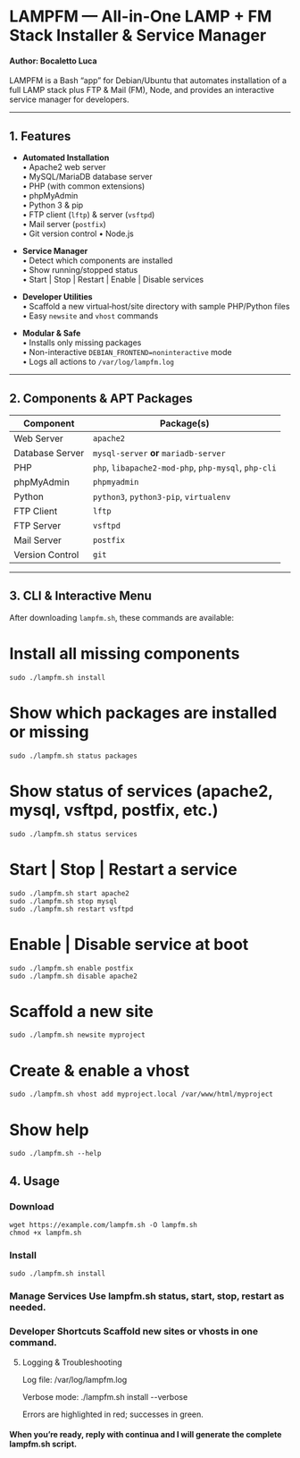 # LAMPFM — All-in-One LAMP + FM Stack Installer & Service Manager
#### Author: Bocaletto Luca

LAMPFM is a Bash “app” for Debian/Ubuntu that automates installation of a full LAMP stack plus FTP & Mail (FM), Node, and provides an interactive service manager for developers.

---

## 1. Features

- **Automated Installation**  
  • Apache2 web server  
  • MySQL/MariaDB database server  
  • PHP (with common extensions)  
  • phpMyAdmin  
  • Python 3 & pip  
  • FTP client (`lftp`) & server (`vsftpd`)  
  • Mail server (`postfix`)  
  • Git version control
  • Node.js

- **Service Manager**  
  • Detect which components are installed  
  • Show running/stopped status  
  • Start | Stop | Restart | Enable | Disable services  

- **Developer Utilities**  
  • Scaffold a new virtual‐host/site directory with sample PHP/Python files  
  • Easy `newsite` and `vhost` commands  

- **Modular & Safe**  
  • Installs only missing packages  
  • Non-interactive `DEBIAN_FRONTEND=noninteractive` mode  
  • Logs all actions to `/var/log/lampfm.log`

---

## 2. Components & APT Packages

| Component        | Package(s)                         |
|------------------|------------------------------------|
| Web Server       | `apache2`                          |
| Database Server  | `mysql-server` **or** `mariadb-server` |
| PHP              | `php`, `libapache2-mod-php`, `php-mysql`, `php-cli` |
| phpMyAdmin       | `phpmyadmin`                       |
| Python           | `python3`, `python3-pip`, `virtualenv` |
| FTP Client       | `lftp`                             |
| FTP Server       | `vsftpd`                           |
| Mail Server      | `postfix`                          |
| Version Control  | `git`                              |

---

## 3. CLI & Interactive Menu

After downloading `lampfm.sh`, these commands are available:

# Install all missing components
    sudo ./lampfm.sh install

# Show which packages are installed or missing
    sudo ./lampfm.sh status packages

# Show status of services (apache2, mysql, vsftpd, postfix, etc.)
    sudo ./lampfm.sh status services

# Start | Stop | Restart a service
    sudo ./lampfm.sh start apache2
    sudo ./lampfm.sh stop mysql
    sudo ./lampfm.sh restart vsftpd

# Enable | Disable service at boot
    sudo ./lampfm.sh enable postfix
    sudo ./lampfm.sh disable apache2

# Scaffold a new site
    sudo ./lampfm.sh newsite myproject

# Create & enable a vhost
    sudo ./lampfm.sh vhost add myproject.local /var/www/html/myproject

# Show help
    sudo ./lampfm.sh --help

## 4. Usage

### Download

    wget https://example.com/lampfm.sh -O lampfm.sh
    chmod +x lampfm.sh

### Install
    sudo ./lampfm.sh install

### Manage Services Use lampfm.sh status, start, stop, restart as needed.

### Developer Shortcuts Scaffold new sites or vhosts in one command.

5. Logging & Troubleshooting

    Log file: /var/log/lampfm.log

    Verbose mode: ./lampfm.sh install --verbose

    Errors are highlighted in red; successes in green.

#### When you’re ready, reply with continua and I will generate the complete lampfm.sh script.
